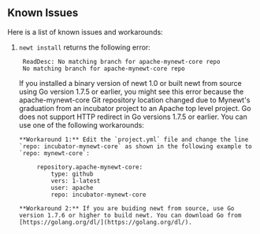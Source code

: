 ## Known Issues

Here is a list of known issues and workarounds:

1. `newt install` returns the following error:

        ReadDesc: No matching branch for apache-mynewt-core repo
        No matching branch for apache-mynewt-core repo 

    If you installed a binary version of newt 1.0 or built newt from source using Go version 1.7.5 or earlier, you might see this error because the apache-mynewt-core Git repository location changed due to Mynewt's graduation from an incubator project to an Apache top level project. Go does not support HTTP redirect in Go versions 1.7.5 or earlier.  You can use one of the following workarounds:

       **Workaround 1:** Edit the `project.yml` file and change the line `repo: incubator-mynewt-core` as shown in the following example to `repo: mynewt-core`:

            repository.apache-mynewt-core:
                type: github
                vers: 1-latest
       	        user: apache
                repo: incubator-mynewt-core

       **Workaround 2:** If you are buiding newt from source, use Go version 1.7.6 or higher to build newt. You can download Go from [https://golang.org/dl/](https://golang.org/dl/).
 
      


